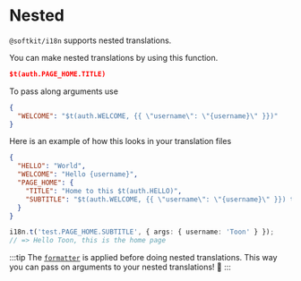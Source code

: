 # Nested

`@softkit/i18n` supports nested translations.

You can make nested translations by using this function.

```json
$t(auth.PAGE_HOME.TITLE)
```

To pass along arguments use

```json
{
  "WELCOME": "$t(auth.WELCOME, {{ \"username\": \"{username}\" }})"
}
```

Here is an example of how this looks in your translation files

```json title="src/i18n/en/test.json"
{
  "HELLO": "World",
  "WELCOME": "Hello {username}",
  "PAGE_HOME": {
    "TITLE": "Home to this $t(auth.HELLO)",
    "SUBTITLE": "$t(auth.WELCOME, {{ \"username\": \"{username}\" }}) this is the home page"
  }
}
```

```typescript
i18n.t('test.PAGE_HOME.SUBTITLE', { args: { username: 'Toon' } });
// => Hello Toon, this is the home page
```

:::tip
The [`formatter`](/libraries/i18n/guides/formatting) is applied before doing nested translations. This way you can pass on arguments to your nested translations! 🎉
:::
